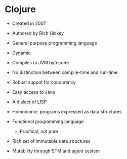 # Clojure

- Created in 2007
- Authored by Rich Hickey

- General purpose programming language
- Dynamic
- Compiles to JVM bytecode
- No distinction between compile-time and run-time
- Robust suppot for concurency
- Easy access to Java

- A dialect of LISP
- Homoiconic: programs expressed as data structures
- Functional programming language
  - Practical, not pure
- Rich set of immutable data structures
- Mutability through STM and agent system
